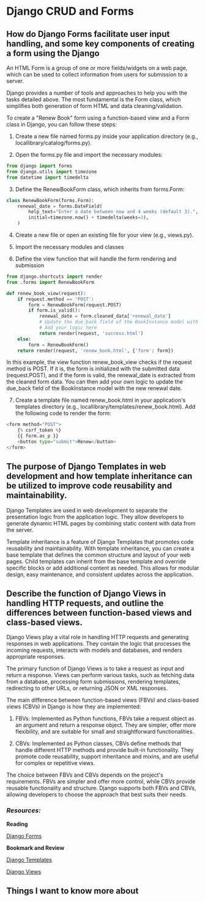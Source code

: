 # Django CRUD and Forms

## How do Django Forms facilitate user input handling, and some key components of creating a form using the Django
An HTML Form is a group of one or more fields/widgets on a web page, which can be used to collect information from users for submission to a server.

Django provides a number of tools and approaches to help you with the tasks detailed above. The most fundamental is the Form class, which simplifies both generation of form HTML and data cleaning/validation.

To create a "Renew Book" form using a function-based view and a Form class in Django, you can follow these steps:

1. Create a new file named forms.py inside your application directory (e.g., locallibrary/catalog/forms.py).

2. Open the forms.py file and import the necessary modules:

```python
from django import forms
from django.utils import timezone
from datetime import timedelta
```
3. Define the RenewBookForm class, which inherits from forms.Form:

```python
class RenewBookForm(forms.Form):
    renewal_date = forms.DateField(
        help_text="Enter a date between now and 4 weeks (default 3).",
        initial=timezone.now() + timedelta(weeks=3),
    )
```
4. Create a new file or open an existing file for your view (e.g., views.py).

5. Import the necessary modules and classes

6. Define the view function that will handle the form rendering and submission

```python
from django.shortcuts import render
from .forms import RenewBookForm

def renew_book_view(request):
    if request.method == 'POST':
        form = RenewBookForm(request.POST)
        if form.is_valid():
            renewal_date = form.cleaned_data['renewal_date']
            # Update the due_back field of the BookInstance model with the new renewal date
            # Add your logic here
            return render(request, 'success.html')
    else:
        form = RenewBookForm()
    return render(request, 'renew_book.html', {'form': form})
```
In this example, the view function renew_book_view checks if the request method is POST. If it is, the form is initialized with the submitted data (request.POST), and if the form is valid, the renewal_date is extracted from the cleaned form data. You can then add your own logic to update the due_back field of the BookInstance model with the new renewal date.

7. Create a template file named renew_book.html in your application's templates directory (e.g., locallibrary/templates/renew_book.html). Add the following code to render the form:

```python
<form method="POST">
    {% csrf_token %}
    {{ form.as_p }}
    <button type="submit">Renew</button>
</form>
```
## The purpose of Django Templates in web development and how template inheritance can be utilized to improve code reusability and maintainability.

Django Templates are used in web development to separate the presentation logic from the application logic. They allow developers to generate dynamic HTML pages by combining static content with data from the server.

Template inheritance is a feature of Django Templates that promotes code reusability and maintainability. With template inheritance, you can create a base template that defines the common structure and layout of your web pages. Child templates can inherit from the base template and override specific blocks or add additional content as needed. This allows for modular design, easy maintenance, and consistent updates across the application.

## Describe the function of Django Views in handling HTTP requests, and outline the differences between function-based views and class-based views.

Django Views play a vital role in handling HTTP requests and generating responses in web applications. They contain the logic that processes the incoming requests, interacts with models and databases, and renders appropriate responses.

The primary function of Django Views is to take a request as input and return a response. Views can perform various tasks, such as fetching data from a database, processing form submissions, rendering templates, redirecting to other URLs, or returning JSON or XML responses.

The main difference between function-based views (FBVs) and class-based views (CBVs) in Django is how they are implemented:

1. FBVs: Implemented as Python functions, FBVs take a request object as an argument and return a response object. They are simpler, offer more flexibility, and are suitable for small and straightforward functionalities.

2. CBVs: Implemented as Python classes, CBVs define methods that handle different HTTP methods and provide built-in functionality. They promote code reusability, support inheritance and mixins, and are useful for complex or repetitive views.

The choice between FBVs and CBVs depends on the project's requirements. FBVs are simpler and offer more control, while CBVs provide reusable functionality and structure. Django supports both FBVs and CBVs, allowing developers to choose the approach that best suits their needs.

### *Resources:*

**Reading**

[Django Forms](https://developer.mozilla.org/en-US/docs/Learn/Server-side/Django/Forms)

**Bookmark and Review**

[Django Templates](https://developer.mozilla.org/en-US/docs/Learn/Server-side/Django/Home_page)

[Django Views](https://developer.mozilla.org/en-US/docs/Learn/Server-side/Django/Generic_views)

## Things I want to know more about